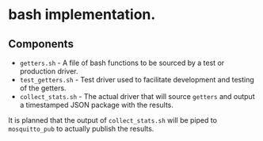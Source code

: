 # bash implementation.

## Components

* `getters.sh` - A file of bash functions to be sourced by a test or production driver.
* `test_getters.sh` - Test driver used to facilitate development and testing of the getters.
* `collect_stats.sh` - The actual driver that will source `getters` and output a timestamped JSON package with the results.

It is planned that the output of `collect_stats.sh` will be piped to `mosquitto_pub` to actually publish the results.
